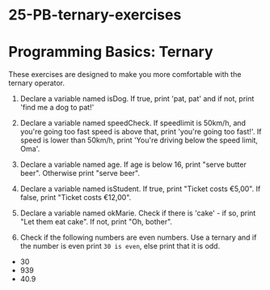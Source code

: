 # 25-PB-ternary-exercises

# Programming Basics: Ternary

These exercises are designed to make you more comfortable with the ternary operator.

1. Declare a variable named isDog. If true, print 'pat, pat' and if not, print 'find me a dog to pat!'

2. Declare a variable named speedCheck. If speedlimit is 50km/h, and you're going too fast speed is above that, print 'you're going too fast!'. If speed is lower than 50km/h, print 'You're driving below the speed limit, Oma'.

3. Declare a variable named age. If age is below 16, print "serve butter beer". Otherwise print "serve beer".

4. Declare a variable named isStudent. If true, print "Ticket costs €5,00". If false, print "Ticket costs €12,00".

5. Declare a variable named okMarie. Check if there is 'cake' - if so, print "Let them eat cake". If not, print "Oh, bother".

6. Check if the following numbers are even numbers. Use a ternary and if the number is even print `30 is even`, else print that it is odd.

- 30
- 939
- 40.9